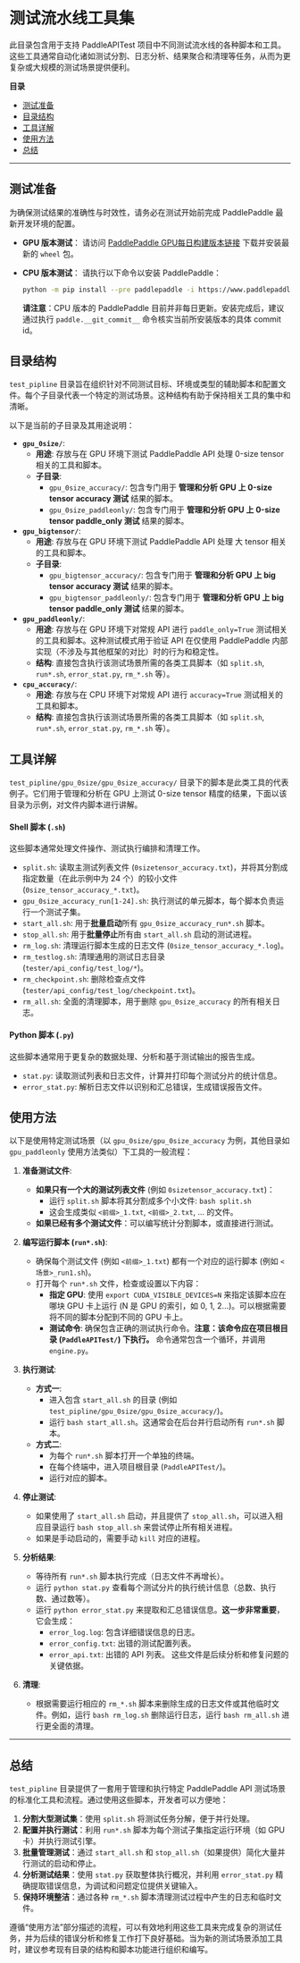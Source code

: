 # 测试流水线工具集

此目录包含用于支持 PaddleAPITest 项目中不同测试流水线的各种脚本和工具。这些工具通常自动化诸如测试分割、日志分析、结果聚合和清理等任务，从而为更复杂或大规模的测试场景提供便利。

**目录**

*   [测试准备](#测试准备)
*   [目录结构](#目录结构)
*   [工具详解](#工具详解)
*   [使用方法](#使用方法)
*   [总结](#总结)

---
## 测试准备

为确保测试结果的准确性与时效性，请务必在测试开始前完成 PaddlePaddle 最新开发环境的配置。

*   **GPU 版本测试**：
    请访问 [PaddlePaddle GPU每日构建版本链接](https://www.paddlepaddle.org.cn/packages/nightly/cu118/paddlepaddle-gpu/) 下载并安装最新的 `wheel` 包。

*   **CPU 版本测试**：
    请执行以下命令以安装 PaddlePaddle：
    ```bash
    python -m pip install --pre paddlepaddle -i https://www.paddlepaddle.org.cn/packages/nightly/cpu/
    ```
    **请注意**：CPU 版本的 PaddlePaddle 目前并非每日更新。安装完成后，建议通过执行 `paddle.__git_commit__` 命令核实当前所安装版本的具体 commit id。


## 目录结构

`test_pipline` 目录旨在组织针对不同测试目标、环境或类型的辅助脚本和配置文件。每个子目录代表一个特定的测试场景。这种结构有助于保持相关工具的集中和清晰。

以下是当前的子目录及其用途说明：

*   **`gpu_0size/`**: <a name="gpu_0size"></a>
    *   **用途**: 存放与在 GPU 环境下测试 PaddlePaddle API 处理 0-size tensor 相关的工具和脚本。
    *   **子目录**:
        *   `gpu_0size_accuracy/`: 包含专门用于 **管理和分析 GPU 上 0-size tensor accuracy 测试** 结果的脚本。
        *   `gpu_0size_paddleonly/`: 包含专门用于 **管理和分析 GPU 上 0-size tensor paddle_only 测试** 结果的脚本。
*   **`gpu_bigtensor/`**: <a name="gpu_bigtensor"></a>
    *   **用途**: 存放与在 GPU 环境下测试 PaddlePaddle API 处理 大 tensor 相关的工具和脚本。
    *   **子目录**:
        *   `gpu_bigtensor_accuracy/`: 包含专门用于 **管理和分析 GPU 上 big tensor accuracy 测试** 结果的脚本。
        *   `gpu_bigtensor_paddleonly/`: 包含专门用于 **管理和分析 GPU 上 big tensor paddle_only 测试** 结果的脚本。
*   **`gpu_paddleonly/`**: <a name="gpu_paddleonly"></a>
    *   **用途**: 存放与在 GPU 环境下对常规 API 进行 `paddle_only=True` 测试相关的工具和脚本。这种测试模式用于验证 API 在仅使用 PaddlePaddle 内部实现（不涉及与其他框架的对比）时的行为和稳定性。
    *   **结构**: 直接包含执行该测试场景所需的各类工具脚本（如 `split.sh`, `run*.sh`, `error_stat.py`, `rm_*.sh` 等）。
*   **`cpu_accuracy/`**: <a name="cpu_accuracy"></a>
    *   **用途**: 存放与在 CPU 环境下对常规 API 进行 `accuracy=True` 测试相关的工具和脚本。
    *   **结构**: 直接包含执行该测试场景所需的各类工具脚本（如 `split.sh`, `run*.sh`, `error_stat.py`, `rm_*.sh` 等）。

## 工具详解

`test_pipline/gpu_0size/gpu_0size_accuracy/` 目录下的脚本是此类工具的代表例子。它们用于管理和分析在 GPU 上测试 0-size tensor 精度的结果，下面以该目录为示例，对文件内脚本进行讲解。

#### Shell 脚本 (`.sh`)

这些脚本通常处理文件操作、测试执行编排和清理工作。

*   `split.sh`: 读取主测试列表文件 (`0sizetensor_accuracy.txt`)，并将其分割成指定数量（在此示例中为 24 个）的较小文件 (`0size_tensor_accuracy_*.txt`)。
*   `gpu_0size_accuracy_run[1-24].sh`: 执行测试的单元脚本，每个脚本负责运行一个测试子集。
*   `start_all.sh`: 用于**批量启动**所有 `gpu_0size_accuracy_run*.sh` 脚本。
*   `stop_all.sh`: 用于**批量停止**所有由 `start_all.sh` 启动的测试进程。
*   `rm_log.sh`: 清理运行脚本生成的日志文件 (`0size_tensor_accuracy_*.log`)。
*   `rm_testlog.sh`: 清理通用的测试日志目录 (`tester/api_config/test_log/*`)。
*   `rm_checkpoint.sh`: 删除检查点文件 (`tester/api_config/test_log/checkpoint.txt`)。
*   `rm_all.sh`: 全面的清理脚本，用于删除 `gpu_0size_accuracy` 的所有相关日志。

#### Python 脚本 (`.py`)

这些脚本通常用于更复杂的数据处理、分析和基于测试输出的报告生成。

*   `stat.py`: 读取测试列表和日志文件，计算并打印每个测试分片的统计信息。
*   `error_stat.py`: 解析日志文件以识别和汇总错误，生成错误报告文件。

## 使用方法

以下是使用特定测试场景（以 `gpu_0size/gpu_0size_accuracy` 为例，其他目录如 `gpu_paddleonly` 使用方法类似）下工具的一般流程：

1.  **准备测试文件**:
    *   **如果只有一个大的测试列表文件** (例如 `0sizetensor_accuracy.txt`)：
        *   运行 `split.sh` 脚本将其分割成多个小文件: `bash split.sh`
        *   这会生成类似 `<前缀>_1.txt`, `<前缀>_2.txt`, ... 的文件。
    *   **如果已经有多个测试文件**：可以编写统计分割脚本，或直接进行测试。

2.  **编写运行脚本 (`run*.sh`)**:
    *   确保每个测试文件 (例如 `<前缀>_1.txt`) 都有一个对应的运行脚本 (例如 `<场景>_run1.sh`)。
    *   打开每个 `run*.sh` 文件，检查或设置以下内容：
        *   **指定 GPU**: 使用 `export CUDA_VISIBLE_DEVICES=N` 来指定该脚本应在哪块 GPU 卡上运行 (N 是 GPU 的索引，如 0, 1, 2...)。可以根据需要将不同的脚本分配到不同的 GPU 卡上。
        *   **测试命令**: 确保包含正确的测试执行命令。**注意：该命令应在项目根目录 (`PaddleAPITest/`) 下执行。** 命令通常包含一个循环，并调用 `engine.py`。

3.  **执行测试**:
    *   **方式一**:
        *   进入包含 `start_all.sh` 的目录 (例如 `test_pipline/gpu_0size/gpu_0size_accuracy/`)。
        *   运行 `bash start_all.sh`。这通常会在后台并行启动所有 `run*.sh` 脚本。
    *   **方式二**:
        *   为每个 `run*.sh` 脚本打开一个单独的终端。
        *   在每个终端中，进入项目根目录 (`PaddleAPITest/`)。
        *   运行对应的脚本。

4.  **停止测试**:
    *   如果使用了 `start_all.sh` 启动，并且提供了 `stop_all.sh`，可以进入相应目录运行 `bash stop_all.sh` 来尝试停止所有相关进程。
    *   如果是手动启动的，需要手动 `kill` 对应的进程。

5.  **分析结果**:
    *   等待所有 `run*.sh` 脚本执行完成（日志文件不再增长）。
    *   运行 `python stat.py` 查看每个测试分片的执行统计信息（总数、执行数、通过数等）。
    *   运行 `python error_stat.py` 来提取和汇总错误信息。**这一步非常重要**，它会生成：
        *   `error_log.log`: 包含详细错误信息的日志。
        *   `error_config.txt`: 出错的测试配置列表。
        *   `error_api.txt`: 出错的 API 列表。
        这些文件是后续分析和修复问题的关键依据。

6.  **清理**:
    *   根据需要运行相应的 `rm_*.sh` 脚本来删除生成的日志文件或其他临时文件。例如，运行 `bash rm_log.sh` 删除运行日志，运行 `bash rm_all.sh` 进行更全面的清理。

---

## 总结

`test_pipline` 目录提供了一套用于管理和执行特定 PaddlePaddle API 测试场景的标准化工具和流程。通过使用这些脚本，开发者可以方便地：

1.  **分割大型测试集**：使用 `split.sh` 将测试任务分解，便于并行处理。
2.  **配置并执行测试**：利用 `run*.sh` 脚本为每个测试子集指定运行环境（如 GPU 卡）并执行测试引擎。
3.  **批量管理测试**：通过 `start_all.sh` 和 `stop_all.sh`（如果提供）简化大量并行测试的启动和停止。
4.  **分析测试结果**：使用 `stat.py` 获取整体执行概况，并利用 `error_stat.py` 精确提取错误信息，为调试和问题定位提供关键输入。
5.  **保持环境整洁**：通过各种 `rm_*.sh` 脚本清理测试过程中产生的日志和临时文件。

遵循“使用方法”部分描述的流程，可以有效地利用这些工具来完成复杂的测试任务，并为后续的错误分析和修复工作打下良好基础。当为新的测试场景添加工具时，建议参考现有目录的结构和脚本功能进行组织和编写。
